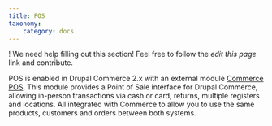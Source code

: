 ```yaml
---
title: POS
taxonomy:
    category: docs
---
```


! We need help filling out this section! Feel free to follow the *edit this page* link and contribute.

POS is enabled in Drupal Commerce 2.x with an external module
[Commerce POS](https://drupal.org/project/commerce_pos). This
module provides a Point of Sale interface for Drupal Commerce,
allowing in-person transactions via cash or card, returns, 
multiple registers and locations. All integrated with Commerce
to allow you to use the same products, customers and orders 
between both systems.
